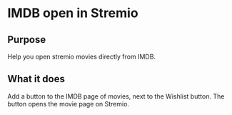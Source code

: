 # IMDB open in Stremio

## Purpose

Help you open stremio movies directly from IMDB.

## What it does

Add a button to the IMDB page of movies, next to the Wishlist button. The button opens the movie page on Stremio.